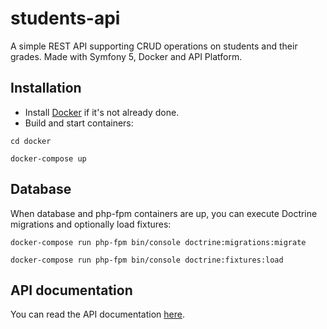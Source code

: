 # students-api

A simple REST API supporting CRUD operations on students and their grades.
Made with Symfony 5, Docker and API Platform.

Installation
------------

* Install [Docker][1] if it's not already done.
* Build and start containers:

```
cd docker

docker-compose up
```

Database
--------

When database and php-fpm containers are up, you can execute Doctrine migrations and optionally load fixtures:

```
docker-compose run php-fpm bin/console doctrine:migrations:migrate

docker-compose run php-fpm bin/console doctrine:fixtures:load
```

API documentation
-----------------

You can read the API documentation [here][2].

[1]: https://docs.docker.com/get-docker/
[2]: http://localhost/api

